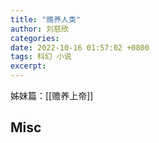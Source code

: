 ```yaml
---
title: "赡养人类"
author: 刘慈欣
categories: 
date: 2022-10-16 01:57:02 +0800
tags: 科幻 小说
excerpt: 
---
```





姊妹篇：[[赡养上帝]]






## Misc


